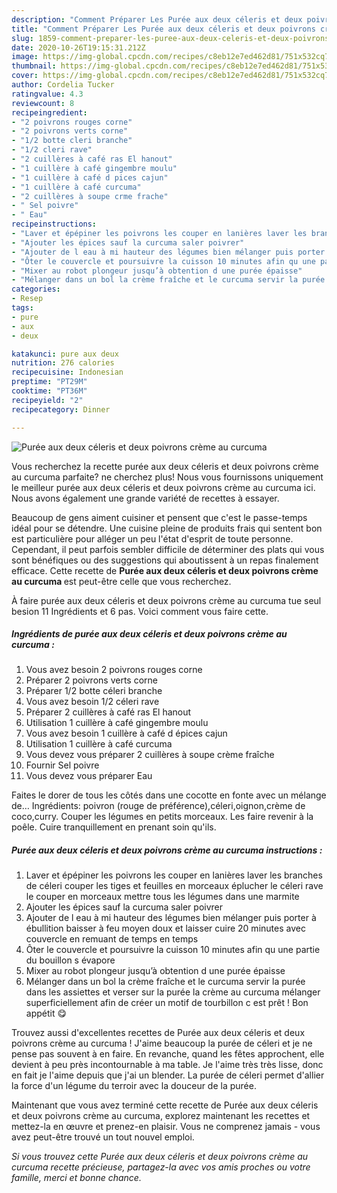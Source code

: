 ```yaml
---
description: "Comment Préparer Les Purée aux deux céleris et deux poivrons crème au curcuma"
title: "Comment Préparer Les Purée aux deux céleris et deux poivrons crème au curcuma"
slug: 1859-comment-preparer-les-puree-aux-deux-celeris-et-deux-poivrons-creme-au-curcuma
date: 2020-10-26T19:15:31.212Z
image: https://img-global.cpcdn.com/recipes/c8eb12e7ed462d81/751x532cq70/puree-aux-deux-celeris-et-deux-poivrons-creme-au-curcuma-photo-principale-de-la-recette.jpg
thumbnail: https://img-global.cpcdn.com/recipes/c8eb12e7ed462d81/751x532cq70/puree-aux-deux-celeris-et-deux-poivrons-creme-au-curcuma-photo-principale-de-la-recette.jpg
cover: https://img-global.cpcdn.com/recipes/c8eb12e7ed462d81/751x532cq70/puree-aux-deux-celeris-et-deux-poivrons-creme-au-curcuma-photo-principale-de-la-recette.jpg
author: Cordelia Tucker
ratingvalue: 4.3
reviewcount: 8
recipeingredient:
- "2 poivrons rouges corne"
- "2 poivrons verts corne"
- "1/2 botte cleri branche"
- "1/2 cleri rave"
- "2 cuillères à café ras El hanout"
- "1 cuillère à café gingembre moulu"
- "1 cuillère à café d pices cajun"
- "1 cuillère à café curcuma"
- "2 cuillères à soupe crme frache"
- " Sel poivre"
- " Eau"
recipeinstructions:
- "Laver et épépiner les poivrons les couper en lanières laver les branches de céleri couper les tiges et feuilles en morceaux éplucher le céleri rave le couper en morceaux mettre tous les légumes dans une marmite"
- "Ajouter les épices sauf la curcuma saler poivrer"
- "Ajouter de l eau à mi hauteur des légumes bien mélanger puis porter à ébullition baisser à feu moyen doux et laisser cuire 20 minutes avec couvercle en remuant de temps en temps"
- "Ôter le couvercle et poursuivre la cuisson 10 minutes afin qu une partie du bouillon s évapore"
- "Mixer au robot plongeur jusqu’à obtention d une purée épaisse"
- "Mélanger dans un bol la crème fraîche et le curcuma servir la purée dans les assiettes et verser sur la purée la crème au curcuma mélanger superficiellement afin de créer un motif de tourbillon c est prêt ! Bon appétit 😋"
categories:
- Resep
tags:
- pure
- aux
- deux

katakunci: pure aux deux 
nutrition: 276 calories
recipecuisine: Indonesian
preptime: "PT29M"
cooktime: "PT36M"
recipeyield: "2"
recipecategory: Dinner

---
```



![Purée aux deux céleris et deux poivrons crème au curcuma](https://img-global.cpcdn.com/recipes/c8eb12e7ed462d81/751x532cq70/puree-aux-deux-celeris-et-deux-poivrons-creme-au-curcuma-photo-principale-de-la-recette.jpg)

Vous recherchez la recette purée aux deux céleris et deux poivrons crème au curcuma parfaite? ne cherchez plus! Nous vous fournissons uniquement le meilleur purée aux deux céleris et deux poivrons crème au curcuma ici. Nous avons également une grande variété de recettes à essayer.

Beaucoup de gens aiment cuisiner et pensent que c'est le passe-temps idéal pour se détendre. Une cuisine pleine de produits frais qui sentent bon est particulière pour alléger un peu l'état d'esprit de toute personne. Cependant, il peut parfois sembler difficile de déterminer des plats qui vous sont bénéfiques ou des suggestions qui aboutissent à un repas finalement efficace. Cette recette de <strong> Purée aux deux céleris et deux poivrons crème au curcuma </strong> est peut-être celle que vous recherchez.

<!--inarticleads1-->

À faire purée aux deux céleris et deux poivrons crème au curcuma tue seul besion 11 Ingrédients et 6 pas. Voici comment vous faire cette.

##### Ingrédients de purée aux deux céleris et deux poivrons crème au curcuma :

1. Vous avez besoin 2 poivrons rouges corne
1. Préparer 2 poivrons verts corne
1. Préparer 1/2 botte céleri branche
1. Vous avez besoin 1/2 céleri rave
1. Préparer 2 cuillères à café ras El hanout
1. Utilisation 1 cuillère à café gingembre moulu
1. Vous avez besoin 1 cuillère à café d épices cajun
1. Utilisation 1 cuillère à café curcuma
1. Vous devez vous préparer 2 cuillères à soupe crème fraîche
1. Fournir  Sel poivre
1. Vous devez vous préparer  Eau


Faites le dorer de tous les côtés dans une cocotte en fonte avec un mélange de… Ingrédients: poivron (rouge de préférence),céleri,oignon,crème de coco,curry. Couper les légumes en petits morceaux. Les faire revenir à la poêle. Cuire tranquillement en prenant soin qu&#39;ils. 

<!--inarticleads2-->

##### Purée aux deux céleris et deux poivrons crème au curcuma instructions :

1. Laver et épépiner les poivrons les couper en lanières laver les branches de céleri couper les tiges et feuilles en morceaux éplucher le céleri rave le couper en morceaux mettre tous les légumes dans une marmite
1. Ajouter les épices sauf la curcuma saler poivrer
1. Ajouter de l eau à mi hauteur des légumes bien mélanger puis porter à ébullition baisser à feu moyen doux et laisser cuire 20 minutes avec couvercle en remuant de temps en temps
1. Ôter le couvercle et poursuivre la cuisson 10 minutes afin qu une partie du bouillon s évapore
1. Mixer au robot plongeur jusqu’à obtention d une purée épaisse
1. Mélanger dans un bol la crème fraîche et le curcuma servir la purée dans les assiettes et verser sur la purée la crème au curcuma mélanger superficiellement afin de créer un motif de tourbillon c est prêt ! Bon appétit 😋


Trouvez aussi d&#39;excellentes recettes de Purée aux deux céleris et deux poivrons crème au curcuma ! J&#39;aime beaucoup la purée de céleri et je ne pense pas souvent à en faire. En revanche, quand les fêtes approchent, elle devient à peu près incontournable à ma table. Je l&#39;aime très très lisse, donc en fait je l&#39;aime depuis que j&#39;ai un blender. La purée de céleri permet d&#39;allier la force d&#39;un légume du terroir avec la douceur de la purée. 

<!--inarticleads1-->

<p>
Maintenant que vous avez terminé cette recette de Purée aux deux céleris et deux poivrons crème au curcuma, explorez maintenant les recettes et mettez-la en œuvre et prenez-en plaisir. Vous ne comprenez jamais - vous avez peut-être trouvé un tout nouvel emploi.
</p>

<p>
<i>Si vous trouvez cette Purée aux deux céleris et deux poivrons crème au curcuma recette précieuse, partagez-la avec vos amis proches ou votre famille, merci et bonne chance.</i>
</p>
